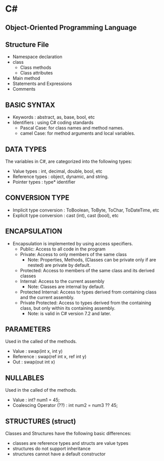 # C# 
## Object-Oriented Programming Language 

## Structure File
- Namespace declaration
- class
  - Class methods
  - Class attributes
- Main method
- Statements and Expressions
- Comments

## BASIC SYNTAX
- Keywords      : abstract, as, base, bool, etc
- Identifiers   : using C# coding standards
  - Pascal Case: for class names and method names.
  - camel Case: for method arguments and local variables. 

## DATA TYPES
The variables in C#, are categorized into the following types: 
- Value types		   : int, decimal, double, bool, etc 
- Reference types  : object, dynamic, and string.
- Pointer types    : type* identifier

## CONVERSION TYPE
- Implicit type conversion		: ToBoolean, ToByte, ToChar, ToDateTime, etc 
- Explicit type conversion    : cast (int), cast (bool), etc 

## ENCAPSULATION
- Encapsulation is implemented by using access specifiers.
  - Public: Access to all code in the program
  - Private: Access to only members of the same class
    - Note: Properties, Methods, (Classes can be private only if are nested) are private by default.
  - Protected: Access to members of the same class and its derived classes
  - Internal: Access to the current assembly
    - Note: Classes are internal by default.
  - Protected Internal: Access to types derived from containing class and the current assembly.
  - Private Protected: Access to types derived from the containing class, but only within its containing assembly.
    - Note: is valid in C# version 7.2 and later.

## PARAMETERS
Used in the called of the methods.
- Value     : swap(int x, int y)
- Reference : swap(ref int x, ref int y)
- Out       : swap(out int x)

## NULLABLES
Used in the called of the methods.
- Value                     : int? num1 = 45;
- Coalescing Operator (??)  : int num2 = num3 ?? 45;

## STRUCTURES (struct)
Classes and Structures have the following basic differences: 
 - classes are reference types and structs are value types
 - structures do not support inheritance
 - structures cannot have a default constructor
